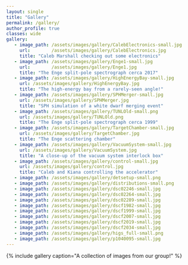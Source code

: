 ```yaml
---
layout: single
title: "Gallery"
permalink: /gallery/
author_profile: true
classes: wide
gallery:
   - image_path: /assets/images/gallery/CalebElectronics-small.jpg
     url:        /assets/images/gallery/CalebElectronics.jpg
     title: "Caleb Marshall checking out some electronics"
   - image_path: /assets/images/gallery/Enge1-small.jpg
     url:        /assets/images/gallery/Enge1.jpg
     title: "The Enge split-pole spectrograph cerca 2017"
   - image_path: /assets/images/gallery/HighEnergyBay-small.jpg
     url: /assets/images/gallery/HighEnergyBay.jpg
     title: "The high-energy bay from a rarely-seen angle!"
   - image_path: /assets/images/gallery/SPHMerger-small.jpg
     url: /assets/images/gallery/SPHMerger.jpg
     title: "SPH simulation of a white dwarf merging event"
   - image_path: /assets/images/gallery/TUNLOld-small.png
     url: /assets/images/gallery/TUNLOld.png
     title: "The Enge split-pole spectrograph cerca 1999"
   - image_path: /assets/images/gallery/TargetChamber-small.jpg
     url: /assets/images/gallery/TargetChamber.jpg
     title: "The Enge scattering chamber"
   - image_path: /assets/images/gallery/VacuumSystem-small.jpg
     url: /assets/images/gallery/VacuumSystem.jpg
     title: "A close-up of the vacuum system interlock box"
   - image_path: /assets/images/gallery/control-small.jpg
     url: /assets/images/gallery/control.jpg
     title: "Caleb and Kiana controlling the accelerator"
   - image_path: /assets/images/gallery/detsetup-small.png
   - image_path: /assets/images/gallery/distributions-small.png
   - image_path: /assets/images/gallery/dsc02246-small.jpg
   - image_path: /assets/images/gallery/dsc02264-small.jpg
   - image_path: /assets/images/gallery/dsc02289-small.jpg
   - image_path: /assets/images/gallery/dscf1982-small.jpg
   - image_path: /assets/images/gallery/dscf1999-small.jpg
   - image_path: /assets/images/gallery/dscf2007-small.jpg
   - image_path: /assets/images/gallery/dscf2019-small.jpg
   - image_path: /assets/images/gallery/dscf2034-small.jpg
   - image_path: /assets/images/gallery/higs_full-small.png
   - image_path: /assets/images/gallery/p1040095-small.jpg
---
```


{% include gallery caption="A collection of images from our group!" %}

